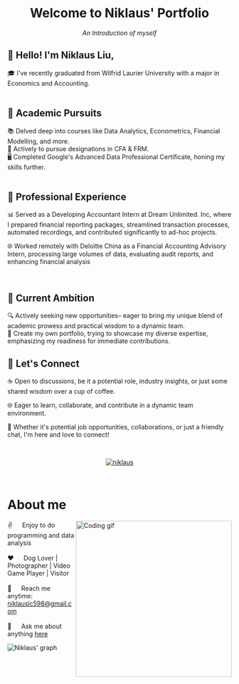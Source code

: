 <h1 align="center">Welcome to Niklaus' Portfolio</h1>
<p align="center"><i>An Introduction of myself</i><br>
<h2>🌌 Hello! I'm Niklaus Liu,</h2>
🎓 I've recently graduated from Wilfrid Laurier University with a major in Economics and Accounting.<br>
    <br>
<h2>🚀 Academic Pursuits</h2>
📚 Delved deep into courses like Data Analytics, Econometrics, Financial Modelling, and more.<br>
💼 Actively to pursue designations in CFA & FRM.<br>
🖥 Completed Google's Advanced Data Professional Certificate, honing my skills further.<br>
    <br>
<h2>🌟 Professional Experience</h2>
<p>📊 Served as a Developing Accountant Intern at Dream Unlimited. Inc, where I prepared financial reporting packages, streamlined transaction processes, automated recordings, and contributed significantly to ad-hoc projects.</p>
<p>🌐 Worked remotely with Deloitte China as a Financial Accounting Advisory Intern, processing large volumes of data, evaluating audit reports, and enhancing financial analysis</p>
    <br>
<h2>🎯 Current Ambition</h2>
🔍 Actively seeking new opportunities– eager to bring my unique blend of academic prowess and practical wisdom to a dynamic team.<br>
📂 Create my own portfolio, trying to showcase my diverse expertise, emphasizing my readiness for immediate contributions.
    <br>
<h2>🤝 Let's Connect</h2>
<p>☕ Open to discussions, be it a potential role, industry insights, or just some shared wisdom over a cup of coffee.</p>
<p>🌐 Eager to learn, collaborate, and contribute in a dynamic team environment.</p>
<p>💬 Whether it's potential job opportunities, collaborations, or just a friendly chat, I'm here and love to connect!</p>
</p>
    <br>
  </samp>
</p>

<p align="center">
 <a href="https://linkedin.com/in/changliuniklaus" target="_blank">
  <img src="https://img.shields.io/badge/LinkedIn-0077B5?style=for-the-badge&logo=linkedin&logoColor=white" alt="niklaus"/>
 </a>
</p>
<br />


<!-- About Section -->
 # About me
 
<p>
 <img align="right" width="350" src="/assets/programmer.gif" alt="Coding gif" />
  
 ✌️ &emsp; Enjoy to do programming and data analysis <br/><br/>
 ❤️ &emsp; Dog Lover | Photographer | Video Game Player | Visitor<br/><br/>
 📧 &emsp; Reach me anytime: niklauslc598@gmail.com<br/><br/>
 💬 &emsp; Ask me about anything [here](https://github.com/niklauschangliu/niklauschangliu.github.io/issues)

</p>


![Niklaus' graph](https://github-readme-activity-graph.vercel.app/graph?username=niklauschangliu&bg_color=141529&color=9f0af0&line=9f0af0&point=bfabde&area=true)
